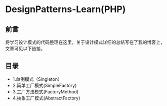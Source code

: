 # DesignPatterns-Learn(PHP) 

## 前言
将学习设计模式的代码整理在这里，关于设计模式详细的总结写在了我的博客上，文章可见以下链接。

## 目录
* 1.单例模式（Singleton）
* 2.简单工厂模式(SimpleFactory)
* 3.工厂方法模式(FactoryMethod)
* 4.抽象工厂模式(AbstractFactory)
